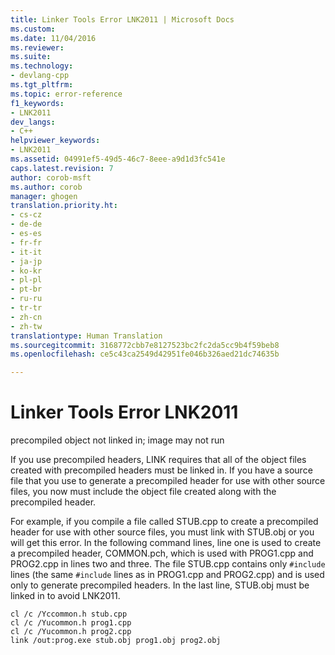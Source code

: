 ```yaml
---
title: Linker Tools Error LNK2011 | Microsoft Docs
ms.custom: 
ms.date: 11/04/2016
ms.reviewer: 
ms.suite: 
ms.technology:
- devlang-cpp
ms.tgt_pltfrm: 
ms.topic: error-reference
f1_keywords:
- LNK2011
dev_langs:
- C++
helpviewer_keywords:
- LNK2011
ms.assetid: 04991ef5-49d5-46c7-8eee-a9d1d3fc541e
caps.latest.revision: 7
author: corob-msft
ms.author: corob
manager: ghogen
translation.priority.ht:
- cs-cz
- de-de
- es-es
- fr-fr
- it-it
- ja-jp
- ko-kr
- pl-pl
- pt-br
- ru-ru
- tr-tr
- zh-cn
- zh-tw
translationtype: Human Translation
ms.sourcegitcommit: 3168772cbb7e8127523bc2fc2da5cc9b4f59beb8
ms.openlocfilehash: ce5c43ca2549d42951fe046b326aed21dc74635b

---
```

# Linker Tools Error LNK2011
precompiled object not linked in; image may not run  
  
 If you use precompiled headers, LINK requires that all of the object files created with precompiled headers must be linked in. If you have a source file that you use to generate a precompiled header for use with other source files, you now must include the object file created along with the precompiled header.  
  
 For example, if you compile a file called STUB.cpp to create a precompiled header for use with other source files, you must link with STUB.obj or you will get this error. In the following command lines, line one is used to create a precompiled header, COMMON.pch, which is used with PROG1.cpp and PROG2.cpp in lines two and three. The file STUB.cpp contains only `#include` lines (the same `#include` lines as in PROG1.cpp and PROG2.cpp) and is used only to generate precompiled headers. In the last line, STUB.obj must be linked in to avoid LNK2011.  
  
```  
cl /c /Yccommon.h stub.cpp  
cl /c /Yucommon.h prog1.cpp  
cl /c /Yucommon.h prog2.cpp  
link /out:prog.exe stub.obj prog1.obj prog2.obj  
```


<!--HONumber=Jan17_HO2-->


